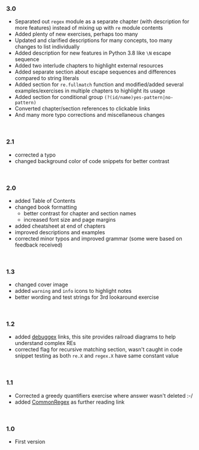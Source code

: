 <br>

### 3.0

* Separated out `regex` module as a separate chapter (with description for more features) instead of mixing up with `re` module contents
* Added plenty of new exercises, perhaps too many
* Updated and clarified descriptions for many concepts, too many changes to list individually
* Added description for new features in Python 3.8 like `\N` escape sequence
* Added two interlude chapters to highlight external resources
* Added separate section about escape sequences and differences compared to string literals
* Added section for `re.fullmatch` function and modified/added several examples/exercises in multiple chapters to highlight its usage
* Added section for conditional group `(?(id/name)yes-pattern|no-pattern)`
* Converted chapter/section references to clickable links
* And many more typo corrections and miscellaneous changes

<br>

### 2.1

* corrected a typo
* changed background color of code snippets for better contrast

<br>

### 2.0

* added Table of Contents
* changed book formatting
    * better contrast for chapter and section names
    * increased font size and page margins
* added cheatsheet at end of chapters
* improved descriptions and examples
* corrected minor typos and improved grammar (some were based on feedback received)

<br>

### 1.3

* changed cover image
* added `warning` and `info` icons to highlight notes
* better wording and test strings for 3rd lookaround exercise

<br>

### 1.2

* added [debuggex](https://www.debuggex.com) links, this site provides railroad diagrams to help understand complex REs
* corrected flag for recursive matching section, wasn't caught in code snippet testing as both `re.X` and `regex.X` have same constant value

<br>

### 1.1

* Corrected a greedy quantifiers exercise where answer wasn't deleted :-/
* added [CommonRegex](https://github.com/madisonmay/CommonRegex) as further reading link

<br>

### 1.0

* First version

